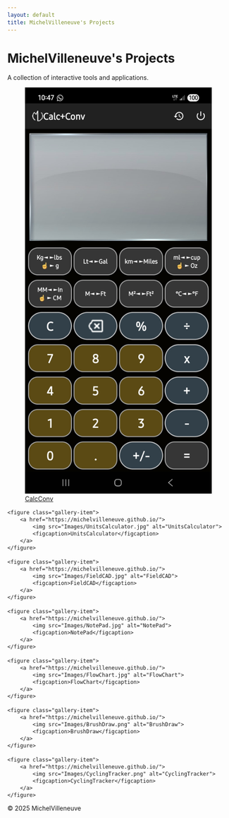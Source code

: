 ```yaml
---
layout: default
title: MichelVilleneuve's Projects
---
```

<link rel="stylesheet" href="/assets/css/style.css">

<h1>MichelVilleneuve's Projects</h1>
<p>A collection of interactive tools and applications.</p>

<div class="gallery-container">
    <figure class="gallery-item">
        <a href="https://michelvilleneuve.github.io/">
            <img src="Images/CalcConv.jpg" alt="CalcConv">
            <figcaption>CalcConv</figcaption>
        </a>
    </figure>

    <figure class="gallery-item">
        <a href="https://michelvilleneuve.github.io/">
            <img src="Images/UnitsCalculator.jpg" alt="UnitsCalculator">
            <figcaption>UnitsCalculator</figcaption>
        </a>
    </figure>

    <figure class="gallery-item">
        <a href="https://michelvilleneuve.github.io/">
            <img src="Images/FieldCAD.jpg" alt="FieldCAD">
            <figcaption>FieldCAD</figcaption>
        </a>
    </figure>

    <figure class="gallery-item">
        <a href="https://michelvilleneuve.github.io/">
            <img src="Images/NotePad.jpg" alt="NotePad">
            <figcaption>NotePad</figcaption>
        </a>
    </figure>

    <figure class="gallery-item">
        <a href="https://michelvilleneuve.github.io/">
            <img src="Images/FlowChart.jpg" alt="FlowChart">
            <figcaption>FlowChart</figcaption>
        </a>
    </figure>

    <figure class="gallery-item">
        <a href="https://michelvilleneuve.github.io/">
            <img src="Images/BrushDraw.png" alt="BrushDraw">
            <figcaption>BrushDraw</figcaption>
        </a>
    </figure>

    <figure class="gallery-item">
        <a href="https://michelvilleneuve.github.io/">
            <img src="Images/CyclingTracker.png" alt="CyclingTracker">
            <figcaption>CyclingTracker</figcaption>
        </a>
    </figure>
</div>

<footer>
    <p>&copy; 2025 MichelVilleneuve</p>
</footer>
